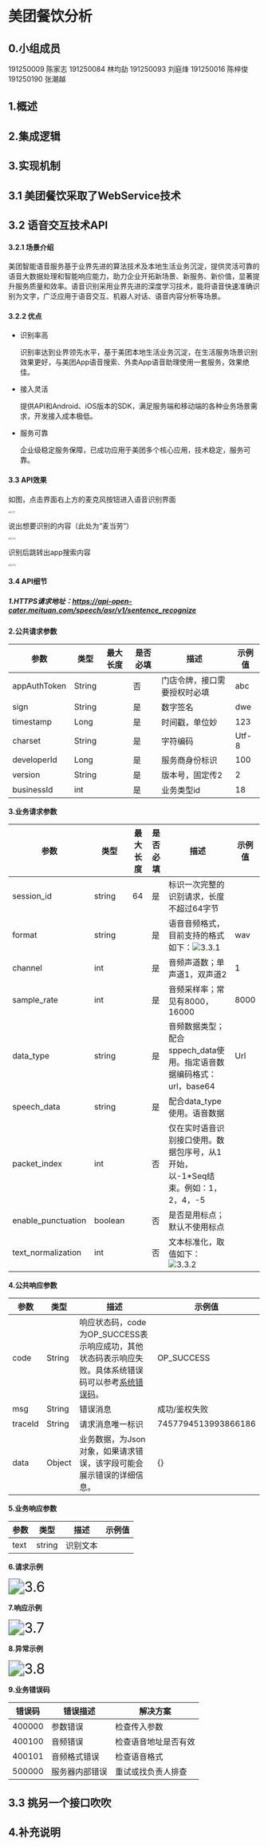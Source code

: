 

# 美团餐饮分析

## 0.小组成员
191250009 陈家志
191250084 林均劼
191250093 刘庭烽
191250016 陈梓俊
191250190 张潮越

## 1.概述

## 2.集成逻辑

## 3.实现机制

## 3.1 美团餐饮采取了WebService技术

## 3.2 语音交互技术API

#### 3.2.1 场景介绍

美团智能语音服务基于业界先进的算法技术及本地生活业务沉淀，提供灵活可靠的语音大数据处理和智能响应能力，助力企业开拓新场景、新服务、新价值，显著提升服务质量和效率。语音识别采用业界先进的深度学习技术，能将语音快速准确识别为文字，广泛应用于语音交互、机器人对话、语音内容分析等场景。

#### 3.2.2 优点

- 识别率高

  ​    识别率达到业界领先水平，基于美团本地生活业务沉淀，在生活服务场景识别效果更好，与美团App语音搜索、外卖App语音助理使用一套服务，效果绝佳。

- 接入灵活

  ​    提供API和Android、iOS版本的SDK，满足服务端和移动端的各种业务场景需求，开发接入成本极低。

- 服务可靠

  ​    企业级稳定服务保障，已成功应用于美团多个核心应用，技术稳定，服务可靠。

#### 3.3 API效果

如图，点击界面右上方的麦克风按钮进入语音识别界面

<img src="Images/3.3.1.jpg" alt="3.3.1" style="zoom:30%;" />

说出想要识别的内容（此处为“麦当劳”）

<img src="/Users/sangfroidlin/DataIntegrationHomeWork/Images/3.3.2.jpg" alt="3.3.2" style="zoom:30%;" />

识别后跳转出app搜索内容

<img src="/Users/sangfroidlin/DataIntegrationHomeWork/Images/3.3.3.jpg" alt="3.3.3" style="zoom:30%;" />



#### 3.4 API细节

##### 1.HTTPS请求地址：https://api-open-cater.meituan.com/speech/asr/v1/sentence_recognize

**2.公共请求参数**

| **参数**     | **类型** | 最大长度 | 是否必填 | 描述                         | 示例值 |
| ------------ | -------- | -------- | -------- | ---------------------------- | ------ |
| appAuthToken | String   |          | 否       | 门店令牌，接口需要授权时必填 | abc    |
| sign         | String   |          | 是       | 数字签名                     | dwe    |
| timestamp    | Long     |          | 是       | 时间戳，单位妙               | 123    |
| charset      | String   |          | 是       | 字符编码                     | Utf-8  |
| developerId  | Long     |          | 是       | 服务商身份标识               | 100    |
| version      | String   |          | 是       | 版本号，固定传2              | 2      |
| businessId   | int      |          | 是       | 业务类型id                   | 18     |

**3.业务请求参数**

| 参数               | 类型    | 最大长度 | 是否必填 | 描述                                                         | 示例值 |
| ------------------ | ------- | -------- | -------- | ------------------------------------------------------------ | ------ |
| session_id         | string  | 64       | 是       | 标识一次完整的识别请求，长度不超过64字节                     |        |
| format             | string  |          | 是       | 语音音频格式，目前支持的格式如下：![3.3.1](Images/3.4.3.1.png) | wav    |
| channel            | int     |          | 是       | 音频声道数；单声道1，双声道2                                 | 1      |
| sample_rate        | int     |          | 是       | 音频采样率；常见有8000，16000                                | 8000   |
| data_type          | string  |          | 是       | 音频数据类型；配合sppech_data使用。指定语音数据编码格式：url，base64 | Url    |
| speech_data        | string  |          | 是       | 配合data_type使用。语音数据                                  |        |
| packet_index       | int     |          | 否       | 仅在实时语音识别接口使用。数据包序号，从1开始，以-1*Seq结束。例如：1，2，4，-5 |        |
| enable_punctuation | boolean |          | 否       | 是否是用标点；默认不使用标点                                 |        |
| text_normalization | int     |          | 否       | 文本标准化，取值如下：![3.3.2](Images/3.4.3.2.png)           |        |

**4.公共响应参数**

| 参数    | 类型   | 描述                                                         | 示例值              |
| ------- | ------ | ------------------------------------------------------------ | ------------------- |
| code    | String | 响应状态码，code为OP_SUCCESS表示响应成功，其他状态码表示响应失败。具体系统错误码可以参考[系统错误码](https://developer.meituan.com/docs/biz/comm-errcode1)。 | OP_SUCCESS          |
| msg     | String | 错误消息                                                     | 成功/鉴权失败       |
| traceId | String | 请求消息唯一标识                                             | 7457794513993866186 |
| data    | Object | 业务数据，为Json对象，如果请求错误，该字段可能会展示错误的详细信息。 | {}                  |

**5.业务响应参数**

| 参数 | 类型   | 描述     | 示例值 |
| ---- | ------ | -------- | ------ |
| text | string | 识别文本 |        |

**6.请求示例**

<img src="Images/3.4.6.png" alt="3.6" style="zoom:200%;" />

**7.响应示例**

<img src="Images/3.4.7.png" alt="3.7" style="zoom:200%;" />

**8.异常示例**

<img src="Images/3.4.8.png" alt="3.8" style="zoom:200%;" />

**9.业务错误码**

| 错误码 | 错误描述       | 解决方案             |
| ------ | -------------- | -------------------- |
| 400000 | 参数错误       | 检查传入参数         |
| 400100 | 音频错误       | 检查语音地址是否有效 |
| 400101 | 音频格式错误   | 检查语音格式         |
| 500000 | 服务器内部错误 | 重试或找负责人排查   |



## 3.3 挑另一个接口吹吹

## 4.补充说明
